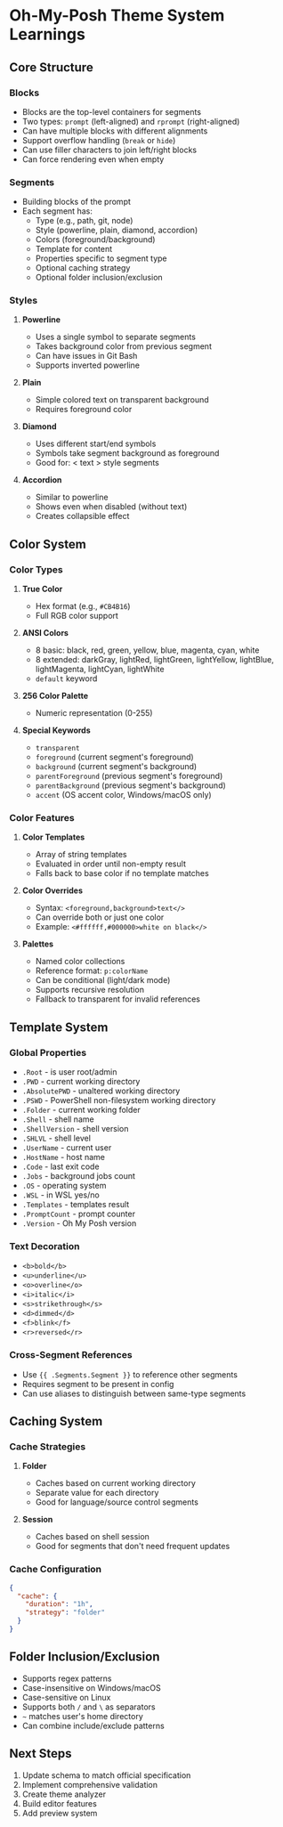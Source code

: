 # Oh-My-Posh Theme System Learnings

## Core Structure

### Blocks
- Blocks are the top-level containers for segments
- Two types: `prompt` (left-aligned) and `rprompt` (right-aligned)
- Can have multiple blocks with different alignments
- Support overflow handling (`break` or `hide`)
- Can use filler characters to join left/right blocks
- Can force rendering even when empty

### Segments
- Building blocks of the prompt
- Each segment has:
  - Type (e.g., path, git, node)
  - Style (powerline, plain, diamond, accordion)
  - Colors (foreground/background)
  - Template for content
  - Properties specific to segment type
  - Optional caching strategy
  - Optional folder inclusion/exclusion

### Styles
1. **Powerline**
   - Uses a single symbol to separate segments
   - Takes background color from previous segment
   - Can have issues in Git Bash
   - Supports inverted powerline

2. **Plain**
   - Simple colored text on transparent background
   - Requires foreground color

3. **Diamond**
   - Uses different start/end symbols
   - Symbols take segment background as foreground
   - Good for: < text > style segments

4. **Accordion**
   - Similar to powerline
   - Shows even when disabled (without text)
   - Creates collapsible effect

## Color System

### Color Types
1. **True Color**
   - Hex format (e.g., `#CB4B16`)
   - Full RGB color support

2. **ANSI Colors**
   - 8 basic: black, red, green, yellow, blue, magenta, cyan, white
   - 8 extended: darkGray, lightRed, lightGreen, lightYellow, lightBlue, lightMagenta, lightCyan, lightWhite
   - `default` keyword

3. **256 Color Palette**
   - Numeric representation (0-255)

4. **Special Keywords**
   - `transparent`
   - `foreground` (current segment's foreground)
   - `background` (current segment's background)
   - `parentForeground` (previous segment's foreground)
   - `parentBackground` (previous segment's background)
   - `accent` (OS accent color, Windows/macOS only)

### Color Features
1. **Color Templates**
   - Array of string templates
   - Evaluated in order until non-empty result
   - Falls back to base color if no template matches

2. **Color Overrides**
   - Syntax: `<foreground,background>text</>`
   - Can override both or just one color
   - Example: `<#ffffff,#000000>white on black</>`

3. **Palettes**
   - Named color collections
   - Reference format: `p:colorName`
   - Can be conditional (light/dark mode)
   - Supports recursive resolution
   - Fallback to transparent for invalid references

## Template System

### Global Properties
- `.Root` - is user root/admin
- `.PWD` - current working directory
- `.AbsolutePWD` - unaltered working directory
- `.PSWD` - PowerShell non-filesystem working directory
- `.Folder` - current working folder
- `.Shell` - shell name
- `.ShellVersion` - shell version
- `.SHLVL` - shell level
- `.UserName` - current user
- `.HostName` - host name
- `.Code` - last exit code
- `.Jobs` - background jobs count
- `.OS` - operating system
- `.WSL` - in WSL yes/no
- `.Templates` - templates result
- `.PromptCount` - prompt counter
- `.Version` - Oh My Posh version

### Text Decoration
- `<b>bold</b>`
- `<u>underline</u>`
- `<o>overline</o>`
- `<i>italic</i>`
- `<s>strikethrough</s>`
- `<d>dimmed</d>`
- `<f>blink</f>`
- `<r>reversed</r>`

### Cross-Segment References
- Use `{{ .Segments.Segment }}` to reference other segments
- Requires segment to be present in config
- Can use aliases to distinguish between same-type segments

## Caching System

### Cache Strategies
1. **Folder**
   - Caches based on current working directory
   - Separate value for each directory
   - Good for language/source control segments

2. **Session**
   - Caches based on shell session
   - Good for segments that don't need frequent updates

### Cache Configuration
```json
{
  "cache": {
    "duration": "1h",
    "strategy": "folder"
  }
}
```

## Folder Inclusion/Exclusion
- Supports regex patterns
- Case-insensitive on Windows/macOS
- Case-sensitive on Linux
- Supports both `/` and `\` as separators
- `~` matches user's home directory
- Can combine include/exclude patterns

## Next Steps
1. Update schema to match official specification
2. Implement comprehensive validation
3. Create theme analyzer
4. Build editor features
5. Add preview system 